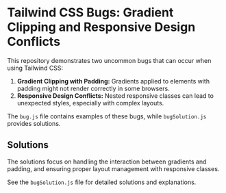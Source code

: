 # Tailwind CSS Bugs: Gradient Clipping and Responsive Design Conflicts

This repository demonstrates two uncommon bugs that can occur when using Tailwind CSS:

1. **Gradient Clipping with Padding:** Gradients applied to elements with padding might not render correctly in some browsers.
2. **Responsive Design Conflicts:** Nested responsive classes can lead to unexpected styles, especially with complex layouts.

The `bug.js` file contains examples of these bugs, while `bugSolution.js` provides solutions.

## Solutions

The solutions focus on handling the interaction between gradients and padding, and ensuring proper layout management with responsive classes.

See the `bugSolution.js` file for detailed solutions and explanations.